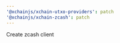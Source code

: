 ```yaml
---
'@xchainjs/xchain-utxo-providers': patch
'@xchainjs/xchain-zcash': patch
---
```


Create zcash client
